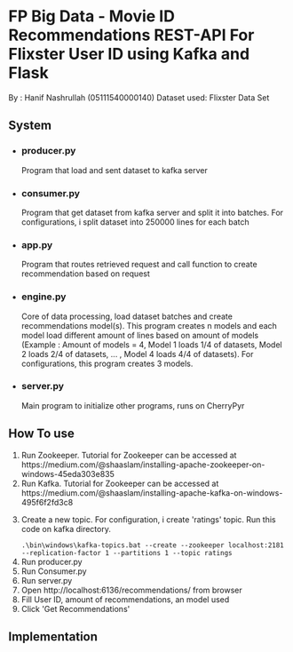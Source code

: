<h1>FP Big Data - Movie ID Recommendations REST-API For Flixster User ID using Kafka and Flask</h1>
<p>By : Hanif Nashrullah (05111540000140)
Dataset used: Flixster Data Set</p>

<h2>System</h2>
<ul>
  <li><h3>producer.py</h3></li>
  <p>Program that load and sent dataset to kafka server</p>
  <li><h3>consumer.py</h3></li>
  <p>Program that get dataset from kafka server and split it into batches. For configurations, i split dataset into 250000 lines for each batch</p>
  <li><h3>app.py</h3></li>
  <p>Program that routes retrieved request and call function to create recommendation based on request</p>
  <li><h3>engine.py</h3></li>
  <p>Core of data processing, load dataset batches and create recommendations model(s). This program creates n models and each model load different amount of lines based on amount of models (Example : Amount of models = 4, Model 1 loads 1/4 of datasets, Model 2 loads 2/4 of datasets, ... , Model 4 loads 4/4 of datasets). For configurations, this program creates 3 models.</p>
  <li><h3>server.py</h3></li>
  <p>Main program to initialize other programs, runs on CherryPyr</p>
</ul>

<h2>How To use</h2>
<ol>
  <li>Run Zookeeper. Tutorial for Zookeeper can be accessed at https://medium.com/@shaaslam/installing-apache-zookeeper-on-windows-45eda303e835</li>
  <li>Run Kafka. Tutorial for Zookeeper can be accessed at https://medium.com/@shaaslam/installing-apache-kafka-on-windows-495f6f2fd3c8</li>
  <li><p>Create a new topic. For configuration, i create 'ratings' topic. Run this code on kafka directory.</p><code>.\bin\windows\kafka-topics.bat --create --zookeeper localhost:2181 --replication-factor 1 --partitions 1 --topic ratings</code></li>
  <li>Run producer.py</li>
  <li>Run Consumer.py</li>
  <li>Run server.py</li>
  <li>Open http://localhost:6136/recommendations/ from browser</li>
  <li>Fill User ID, amount of recommendations, an model used</li>
  <li>Click 'Get Recommendations'</li>
</ol>

<h2>Implementation</h2>
